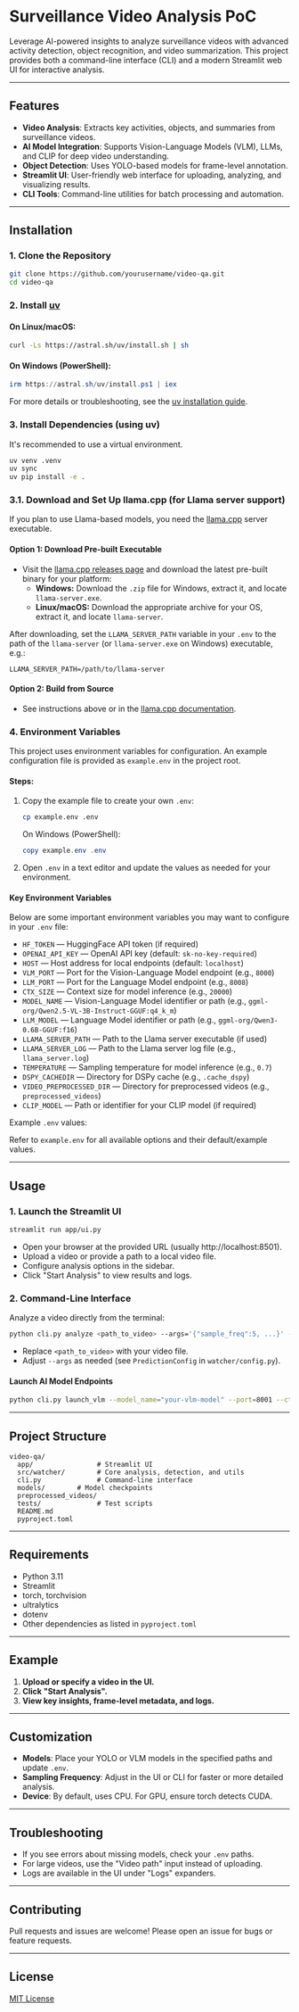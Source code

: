 # Surveillance Video Analysis PoC

Leverage AI-powered insights to analyze surveillance videos with advanced activity detection, object recognition, and video summarization. This project provides both a command-line interface (CLI) and a modern Streamlit web UI for interactive analysis.

---

## Features

- **Video Analysis**: Extracts key activities, objects, and summaries from surveillance videos.
- **AI Model Integration**: Supports Vision-Language Models (VLM), LLMs, and CLIP for deep video understanding.
- **Object Detection**: Uses YOLO-based models for frame-level annotation.
- **Streamlit UI**: User-friendly web interface for uploading, analyzing, and visualizing results.
- **CLI Tools**: Command-line utilities for batch processing and automation.

---

## Installation

### 1. Clone the Repository

```bash
git clone https://github.com/yourusername/video-qa.git
cd video-qa
```

### 2. Install [uv](https://github.com/astral-sh/uv)

#### On Linux/macOS:
```bash
curl -Ls https://astral.sh/uv/install.sh | sh
```

#### On Windows (PowerShell):
```powershell
irm https://astral.sh/uv/install.ps1 | iex
```

For more details or troubleshooting, see the [uv installation guide](https://github.com/astral-sh/uv#installation).

### 3. Install Dependencies (using uv)

It's recommended to use a virtual environment.

```bash
uv venv .venv
uv sync
uv pip install -e .
```

### 3.1. Download and Set Up llama.cpp (for Llama server support)

If you plan to use Llama-based models, you need the [llama.cpp](https://github.com/ggerganov/llama.cpp) server executable.

#### Option 1: Download Pre-built Executable

- Visit the [llama.cpp releases page](https://github.com/ggerganov/llama.cpp/releases) and download the latest pre-built binary for your platform:
  - **Windows:** Download the `.zip` file for Windows, extract it, and locate `llama-server.exe`.
  - **Linux/macOS:** Download the appropriate archive for your OS, extract it, and locate `llama-server`.

After downloading, set the `LLAMA_SERVER_PATH` variable in your `.env` to the path of the `llama-server` (or `llama-server.exe` on Windows) executable, e.g.:
```
LLAMA_SERVER_PATH=/path/to/llama-server
```

#### Option 2: Build from Source

- See instructions above or in the [llama.cpp documentation](https://github.com/ggerganov/llama.cpp#build).

### 4. Environment Variables

This project uses environment variables for configuration. An example configuration file is provided as `example.env` in the project root.

#### Steps:
1. Copy the example file to create your own `.env`:
   ```bash
   cp example.env .env
   ```
   On Windows (PowerShell):
   ```powershell
   copy example.env .env
   ```
2. Open `.env` in a text editor and update the values as needed for your environment.

#### Key Environment Variables

Below are some important environment variables you may want to configure in your `.env` file:

- `HF_TOKEN` — HuggingFace API token (if required)
- `OPENAI_API_KEY` — OpenAI API key (default: `sk-no-key-required`)
- `HOST` — Host address for local endpoints (default: `localhost`)
- `VLM_PORT` — Port for the Vision-Language Model endpoint (e.g., `8000`)
- `LLM_PORT` — Port for the Language Model endpoint (e.g., `8008`)
- `CTX_SIZE` — Context size for model inference (e.g., `20000`)
- `MODEL_NAME` — Vision-Language Model identifier or path (e.g., `ggml-org/Qwen2.5-VL-3B-Instruct-GGUF:q4_k_m`)
- `LLM_MODEL` — Language Model identifier or path (e.g., `ggml-org/Qwen3-0.6B-GGUF:f16`)
- `LLAMA_SERVER_PATH` — Path to the Llama server executable (if used)
- `LLAMA_SERVER_LOG` — Path to the Llama server log file (e.g., `llama_server.log`)
- `TEMPERATURE` — Sampling temperature for model inference (e.g., `0.7`)
- `DSPY_CACHEDIR` — Directory for DSPy cache (e.g., `.cache_dspy`)
- `VIDEO_PREPROCESSED_DIR` — Directory for preprocessed videos (e.g., `preprocessed_videos`)
- `CLIP_MODEL` — Path or identifier for your CLIP model (if required)

Example `.env` values:

Refer to `example.env` for all available options and their default/example values.

---

## Usage

### 1. Launch the Streamlit UI

```bash
streamlit run app/ui.py
```

- Open your browser at the provided URL (usually http://localhost:8501).
- Upload a video or provide a path to a local video file.
- Configure analysis options in the sidebar.
- Click "Start Analysis" to view results and logs.

### 2. Command-Line Interface

Analyze a video directly from the terminal:

```bash
python cli.py analyze <path_to_video> --args='{"sample_freq":5, ...}' --activity_analysis=True
```

- Replace `<path_to_video>` with your video file.
- Adjust `--args` as needed (see `PredictionConfig` in `watcher/config.py`).

#### Launch AI Model Endpoints

```bash
python cli.py launch_vlm --model_name="your-vlm-model" --port=8001 --ctx_size=20000
```

---

## Project Structure

```
video-qa/
  app/                # Streamlit UI
  src/watcher/        # Core analysis, detection, and utils
  cli.py              # Command-line interface
  models/        # Model checkpoints
  preprocessed_videos/
  tests/              # Test scripts
  README.md
  pyproject.toml
```

---

## Requirements

- Python 3.11
- Streamlit
- torch, torchvision
- ultralytics
- dotenv
- Other dependencies as listed in `pyproject.toml`

---

## Example

1. **Upload or specify a video in the UI.**
2. **Click "Start Analysis".**
3. **View key insights, frame-level metadata, and logs.**

---

## Customization

- **Models**: Place your YOLO or VLM models in the specified paths and update `.env`.
- **Sampling Frequency**: Adjust in the UI or CLI for faster or more detailed analysis.
- **Device**: By default, uses CPU. For GPU, ensure torch detects CUDA.

---

## Troubleshooting

- If you see errors about missing models, check your `.env` paths.
- For large videos, use the "Video path" input instead of uploading.
- Logs are available in the UI under "Logs" expanders.

---

## Contributing

Pull requests and issues are welcome! Please open an issue for bugs or feature requests.

---

## License

[MIT License](LICENSE)

